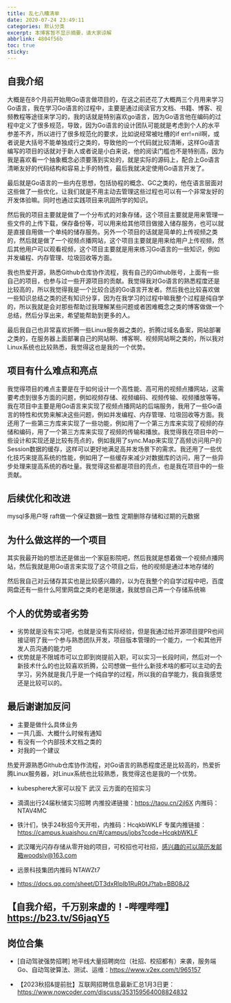 ```yaml
---
title: 乱七八糟清单
date: 2020-07-24 23:49:11
categories: 默认分类
excerpt: 本博客暂不显示摘要，请大家谅解
abbrlink: 4804f56b
toc: true
sticky: 
---
```




## 自我介绍

大概是在8个月前开始用Go语言做项目的，在这之前还花了大概两三个月用来学习Go语言，我在学习Go语言的过程中，主要是通过阅读官方文档、书籍、博客、视频教程等途径来学习的，我的话就是特别喜欢go语言，因为Go语言他在编码的过程中定义了很多规范，导致，因为Go语言的设计团队可能就是考虑到个人的水平参差不齐，所以进行了很多规范化的要求，比如说经常被吐槽的if err!=nil啊，或者说是大括号不能单独成行之类的，导致他的一个代码就比较清晰，这样Go语言编写的项目的话就对于新人或者说是小白来说，他的阅读门槛也不是特别高，因为我是喜欢看一个抽象概念必须要落到实处的，就是实际的源码上，配合上Go语言清晰友好的代码结构和容易上手的特性，最后我就决定使用Go语言开发了。

最后就是Go语言的一些内在思想，包括协程的概念、GC之类的，他在语言层面对这些做了一些优化，让我们就是不用主动去管理这些过程也可以有一个非常友好的开发体验嘛。同时也通过实践项目来巩固所学的知识。

然后我的项目主要就是做了一个分布式的对象存储，这个项目主要就是用来管理一些文件的上传下载，保存备份等，可以用来给其他项目做接入储存服务，也可以就是直接自用做一个单纯的储存服务。另外一个项目的话就是简单的上传视频之类的，然后就是做了一个视频点播网站，这个项目主要就是用来给用户上传视频，然后其他用户可以观看视频，这个项目主要就是用来练习Go语言的一些知识，例如并发编程、内存管理、垃圾回收等方面。

我也热爱开源，熟悉Github仓库协作流程，我有自己的Github账号，上面有一些自己的项目，也参与过一些开源项目的贡献。我觉得我对Go语言的熟悉程度还是比较高的，所以我觉得我是一个比较合适的Go语言开发者。然后我也比较喜欢做一些知识总结之类的还有知识分享，因为在我学习的过程中嘛我整个过程是纯自学的，所以我就是会对那些帮助过我理解某些问题或者困难概念之类的博客做做一个总结，然后分享出来，希望能帮助到更多的人。

最后我自己也非常喜欢折腾一些Linux服务器之类的，折腾过域名备案，网站部署之类的，在服务器上面部署自己的网站啊、博客啊、视频网站啊之类的，所以我对Linux系统也比较熟悉，我觉得这也是我的一个优势。


## 项目有什么难点和亮点

我觉得项目的难点主要是在于如何设计一个高性能、高可用的视频点播网站，这需要考虑到很多方面的问题，例如视频存储、视频编码、视频传输、视频播放等等。我在项目中主要是用Go语言来实现了视频点播网站的后端服务，我用了一些Go语言的特性和优势来解决这些问题，例如并发编程、内存管理、垃圾回收等方面。我还用了一些第三方库来实现了一些功能，例如用了一个第三方库来实现了视频的存储和编码，用了一个第三方库来实现了视频的传输和播放。我觉得我在项目中的一些设计和实现还是比较有亮点的，例如我用了sync.Map来实现了高频访问用户的Session数据的缓存，这样可以更好地满足高并发场景下的需求。我还用了一些优化技巧来提高系统的性能，例如用了一些缓存来减少对数据库的访问，用了一些异步处理来提高系统的吞吐量。我觉得这些都是项目的亮点，也是我在项目中的一些贡献。

## 后续优化和改进

mysql多用户呀
raft做一个保证数据一致性
定期删除存储和过期的元数据

## 为什么做这样的一个项目

其实我最开始的想法还是做出一个家庭影院吧，然后我就是想着做一个视频点播网站，然后我就是用Go语言来实现了这个项目之后，他的视频是通过本地存储的

然后我自己对云储存其实也是比较感兴趣的，以为在我整个的自学过程中吧，百度网盘还有一些什么阿里网盘之类的老是限速，我就想自己弄一个存储系统嘛

## 个人的优势或者劣势


- 劣势就是没有实习吧，也就是没有实际经验，但是我通过给开源项目提PR也间接证明了我一个参与熟悉团队开发，项目版本管理的一个能力，一个和其他开发人员沟通的能力吧
- 优势就是不限城市可以立即到岗提前入职，可以实习一长段时间，然后对一个新技术什么的也比较喜欢折腾，公司想做一些什么新技术啥的都可以主动的去学习，另外就是我几乎是一个纯自学的过程，所以我的自学能力，我自我感觉还是比较可以的。

## 最后谢谢加反问

- 主要是做什么具体业务
- 一共几面、大概什么时候有通知
- 有没有一个内部技术文档之类的
- 对我的一个建议


热爱开源熟悉Github仓库协作流程，对Go语言的熟悉程度还是比较高的，热爱折腾Linux服务器，对Linux系统也比较熟悉，我觉得这也是我的一个优势。

- kubesphere大家可以投下 武汉 云方面的在招实习

- 滴滴出行24届秋储实习招聘
内推投递链接：https://taou.cn/2jl6X
内推码：NTAV4MC

- 铁汁们，快手24秋招今天开啦，内推码：HcqkbWKLF
专属内推链接：https://campus.kuaishou.cn/#/campus/jobs?code=HcqkbWKLF

- 武汉曙光闪存存储从零开始的项目，可校招也可社招，感兴趣的可以简历发邮箱woodslv@163.com

- 远景科技集团内推码 NTAWZt7

- https://docs.qq.com/sheet/DT3dxRlpIb1RuR0tJ?tab=BB08J2


## 【自我介绍，千万别来虚的！-哔哩哔哩】 https://b23.tv/S6jaqY5

## 岗位合集 

- [自动驾驶强势招聘] 地平线大量招聘岗位（社招、校招都有）来袭，服务端 Go、自动驾驶算法、测试、运维：https://www.v2ex.com/t/965157

- 【2023秋招&提前批】互联网招聘信息最新汇总1月3日更：https://www.nowcoder.com/discuss/353159564008824832